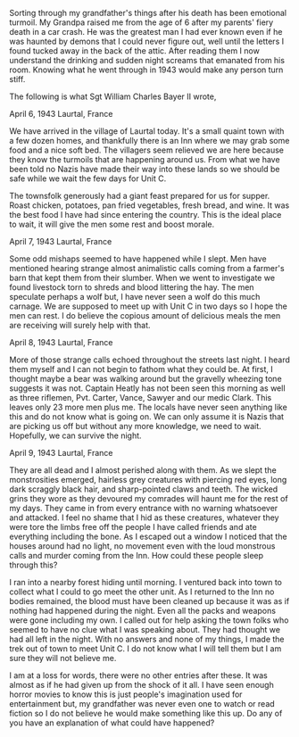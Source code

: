 Sorting through my grandfather's things after his death has been emotional turmoil. My Grandpa raised me from the age of 6 after my parents' fiery death in a car crash. He was the greatest man I had ever known even if he was haunted by demons that I could never figure out, well until the letters I found tucked away in the back of the attic. After reading them I now understand the drinking and sudden night screams that emanated from his room. Knowing what he went through in 1943 would make any person turn stiff. 

The following is what Sgt William Charles Bayer II wrote,

April 6, 1943
Laurtal, France

We have arrived in the  village of Laurtal today. It's a small quaint town with a few dozen homes, and thankfully there is an Inn where we may grab some food and a nice soft bed. The villagers seem relieved we are here because they know the turmoils that are happening around us. From what we have been told no Nazis have made their way into these lands so we should be safe while we wait the few days for Unit C.

The townsfolk generously had a giant feast prepared for us for supper. Roast chicken, potatoes, pan fried vegetables, fresh bread, and wine. It was the best food I have had since entering the country. This is the ideal place to wait, it will give the men some rest and boost morale. 

April 7, 1943
Laurtal, France

Some odd mishaps seemed to have happened while I slept. Men have mentioned hearing strange almost animalistic calls coming from a farmer's barn that kept them from their slumber. When we went to investigate we found livestock torn to shreds and blood littering the hay. The men speculate perhaps a wolf but, I have never seen a wolf do this much carnage. We are supposed to meet up with Unit C in two days so I hope the men can rest. I do believe the copious amount of delicious meals the men are receiving will surely help with that.

April 8, 1943
Laurtal, France

More of those strange calls echoed throughout the streets last night. I heard them myself and I can not begin to fathom what they could be. At first, I thought maybe a bear was walking around but the gravelly wheezing tone suggests it was not. Captain Heatly has not been seen this morning as well as three riflemen, Pvt. Carter, Vance, Sawyer and our medic Clark. This leaves only 23 more men plus me. The locals have never seen anything like this and do not know what is going on. We can only assume it is Nazis that are picking us off but without any more knowledge, we need to wait. Hopefully, we can survive the night.

April 9, 1943
Laurtal, France

They are all dead and I almost perished along with them. As we slept the monstrosities emerged, hairless grey creatures with piercing red eyes, long dark scraggly black hair, and sharp-pointed claws and teeth. The wicked grins they wore as they devoured my comrades will haunt me for the rest of my days. They came in from every entrance with no warning whatsoever and attacked. I feel no shame that I hid as these creatures, whatever they were tore the limbs free off the people I have called friends and ate everything including the bone. As I escaped out a window I noticed that the houses around had no light, no movement even with the loud monstrous calls and murder coming from the Inn. How could these people sleep through this? 

I ran into a nearby forest hiding until morning. I ventured back into town to collect what I could to go meet the other unit. As I returned to the Inn no bodies remained, the blood must have been cleaned up because it was as if nothing had happened during the night. Even all the packs and weapons were gone including my own. I called out for help asking the town folks who seemed to have no clue what I was speaking about. They had thought we had all left in the night. With no answers and none of my things, I made the trek out of town to meet Unit C. I do not know what I will tell them but I am sure they will not believe me.


I am at a loss for words, there were no other entries after these. It was almost as if he had given up from the shock of it all. I have seen enough horror movies to know this is just people's imagination used for entertainment but, my grandfather was never even one to watch or read fiction so I do not believe he would make something like this up. Do any of you have an explanation of what could have happened?